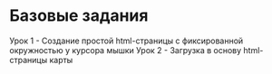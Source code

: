 # Базовые задания
Урок 1 - Создание простой html-страницы с фиксированной окружностью у курсора мышки
Урок 2 - Загрузка в основу html-страницы карты